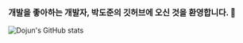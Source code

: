 ### 개발을 좋아하는 개발자, 박도준의 깃허브에 오신 것을 환영합니다. 👋

![Dojun's GitHub stats](https://github-readme-stats.vercel.app/api?username=dojuun2&show_icons=true&theme=radical)

<!--
**dojuun2/dojuun2** is a ✨ _special_ ✨ repository because its `README.md` (this file) appears on your GitHub profile.

Here are some ideas to get you started:

- 🔭 I’m currently working on ...
- 🌱 I’m currently learning ...
- 👯 I’m looking to collaborate on ...
- 🤔 I’m looking for help with ...
- 💬 Ask me about ...
- 📫 How to reach me: ...
- 😄 Pronouns: ...
- ⚡ Fun fact: ...
-->
